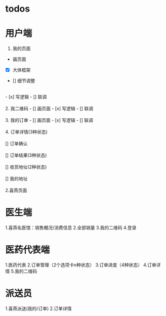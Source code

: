 # todos
# 用户端
1. 我的页面
- 画页面
- [x] 大体框架
- [] 细节调整
<br />
- [x] 写逻辑
- [] 联调

<br />
<br />
2. 我二维码
- [] 画页面
- [x] 写逻辑
- [] 联调

<br />
<br />
3. 我的订单
- [] 画页面
- [x] 写逻辑
- [] 联调

<br />
<br />
4. 订单详情(3种状态)

<br />
<br />
[] 订单确认

<br />
<br />
[] 订单结果(3种状态)

<br />
<br />
[] 收货地址(2种状态)

<br />
<br />
[] 我的地址

<br />
<br />
2.喜燕页面

# 医生端

1.喜燕名医馆：销售概况/消费信息
2.全部销量
3.我的二维码
4.登录

# 医药代表端
1.医药代表
2.订单管理（2个选项卡n种状态）
3.订单进度（4种状态）
4.订单详情
5.我的二维码

# 派送员
1.喜燕派送(我的/订单)
2.订单详情


